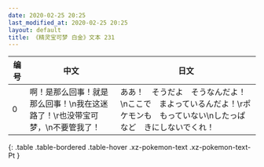 ```yaml
---
date: 2020-02-25 20:25
last_modified_at: 2020-02-25 20:25
layout: default
title: 《精灵宝可梦 白金》文本 231
---
```

| 编号 | 中文 | 日文 |
| ---- | ---- | ---- |
| 0 | 啊！是那么回事！就是那么回事！\n我在这迷路了！\r也没带宝可梦，\n不要管我了！ | ああ！　そうだよ　そうなんだよ！\nここで　まよっているんだよ！\rポケモンも　もっていない\nしたっぱなど　きにしないでくれ！ |
{: .table .table-bordered .table-hover .xz-pokemon-text .xz-pokemon-text-Pt }